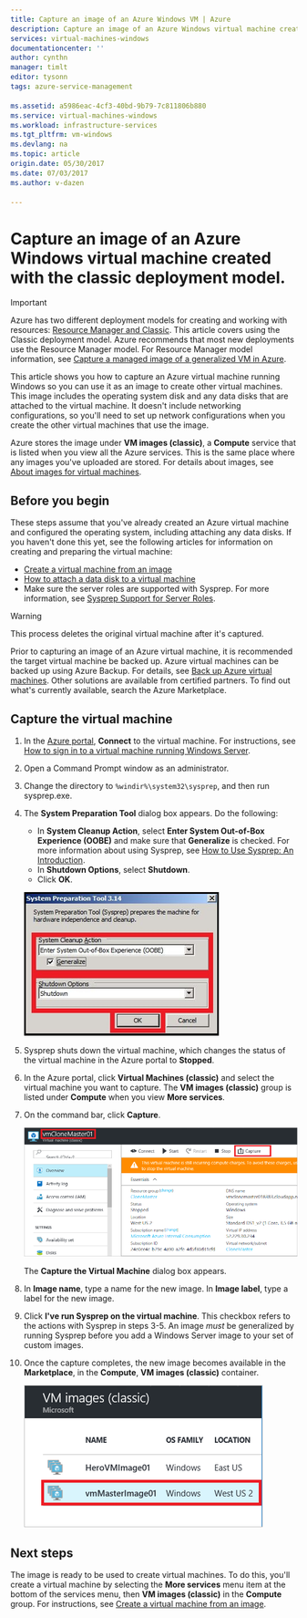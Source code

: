 ```yaml
---
title: Capture an image of an Azure Windows VM | Azure
description: Capture an image of an Azure Windows virtual machine created with the classic deployment model.
services: virtual-machines-windows
documentationcenter: ''
author: cynthn
manager: timlt
editor: tysonn
tags: azure-service-management

ms.assetid: a5986eac-4cf3-40bd-9b79-7c811806b880
ms.service: virtual-machines-windows
ms.workload: infrastructure-services
ms.tgt_pltfrm: vm-windows
ms.devlang: na
ms.topic: article
origin.date: 05/30/2017
ms.date: 07/03/2017
ms.author: v-dazen

---
```

# Capture an image of an Azure Windows virtual machine created with the classic deployment model.
> [!IMPORTANT]
> Azure has two different deployment models for creating and working with resources: [Resource Manager and Classic](../../../resource-manager-deployment-model.md). This article covers using the Classic deployment model. Azure recommends that most new deployments use the Resource Manager model. For Resource Manager model information, see [Capture a managed image of a generalized VM in Azure](../capture-image-resource.md).

This article shows you how to capture an Azure virtual machine running Windows so you can use it as an image to create other virtual machines. This image includes the operating system disk and any data disks that are attached to the virtual machine. It doesn't include networking configurations, so you'll need to set up network configurations when you create the other virtual machines that use the image.

Azure stores the image under **VM images (classic)**, a **Compute** service that is listed when you view all the Azure services. This is the same place where any images you've uploaded are stored. For details about images, see [About images for virtual machines](about-images.md?toc=%2fvirtual-machines%2fWindows%2fclassic%2ftoc.json).

## Before you begin
These steps assume that you've already created an Azure virtual machine and configured the operating system, including attaching any data disks. If you haven't done this yet, see the following articles for information on creating and preparing the virtual machine:

* [Create a virtual machine from an image](createportal.md)
* [How to attach a data disk to a virtual machine](attach-disk.md)
* Make sure the server roles are supported with Sysprep. For more information, see [Sysprep Support for Server Roles](https://msdn.microsoft.com/windows/hardware/commercialize/manufacture/desktop/sysprep-support-for-server-roles).

> [!WARNING]
> This process deletes the original virtual machine after it's captured.
>
>

Prior to capturing an image of an Azure virtual machine, it is recommended the target virtual machine be backed up. Azure virtual machines can be backed up using Azure Backup. For details, see [Back up Azure virtual machines](../../../backup/backup-azure-vms.md). Other solutions are available from certified partners. To find out what's currently available, search the Azure Marketplace.

## Capture the virtual machine
1. In the [Azure portal](http://portal.azure.cn), **Connect** to the virtual machine. For instructions, see [How to sign in to a virtual machine running Windows Server][How to sign in to a virtual machine running Windows Server].
2. Open a Command Prompt window as an administrator.
3. Change the directory to `%windir%\system32\sysprep`, and then run sysprep.exe.
4. The **System Preparation Tool** dialog box appears. Do the following:

   * In **System Cleanup Action**, select **Enter System Out-of-Box Experience (OOBE)** and make sure that **Generalize** is checked. For more information about using Sysprep, see [How to Use Sysprep: An Introduction][How to Use Sysprep: An Introduction].
   * In **Shutdown Options**, select **Shutdown**.
   * Click **OK**.

   ![Run Sysprep](./media/capture-image/SysprepGeneral.png)
5. Sysprep shuts down the virtual machine, which changes the status of the virtual machine in the Azure portal to **Stopped**.
6. In the Azure portal, click **Virtual Machines (classic)** and select the virtual machine you want to capture. The **VM images (classic)** group is listed under **Compute** when you view **More services**.

7. On the command bar, click **Capture**.

   ![Capture virtual machine](./media/capture-image/CaptureVM.png)

   The **Capture the Virtual Machine** dialog box appears.

8. In **Image name**, type a name for the new image. In **Image label**, type a label for the new image.

9. Click **I've run Sysprep on the virtual machine**. This checkbox refers to the actions with Sysprep in steps 3-5. An image _must_ be generalized by running Sysprep before you add a Windows Server image to your set of custom images.

10. Once the capture completes, the new image becomes available in the **Marketplace**, in the **Compute**, **VM images (classic)** container.

    ![Image capture successful](./media/capture-image/VMCapturedImageAvailable.png)

## Next steps
The image is ready to be used to create virtual machines. To do this, you'll create a virtual machine by selecting the **More services** menu item at the bottom of the services menu, then **VM images (classic)** in the **Compute** group. For instructions, see [Create a virtual machine from an image](createportal.md).

[How to sign in to a virtual machine running Windows Server]:connect-logon.md
[How to Use Sysprep: An Introduction]: http://technet.microsoft.com/library/bb457073.aspx
[Run Sysprep.exe]: ./media/virtual-machines-capture-image-windows-server/SysprepCommand.png
[Enter Sysprep.exe options]: ./media/capture-image/SysprepGeneral.png
[The virtual machine is stopped]: ./media/virtual-machines-capture-image-windows-server/SysprepStopped.png
[Capture an image of the virtual machine]: ./media/capture-image/CaptureVM.png
[Enter the image name]: ./media/virtual-machines-capture-image-windows-server/Capture.png
[Image capture successful]: ./media/virtual-machines-capture-image-windows-server/CaptureSuccess.png
[Use the captured image]: ./media/virtual-machines-capture-image-windows-server/MyImagesWindows.png
